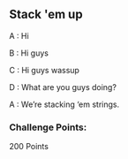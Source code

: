 ## Stack 'em up

A : Hi

B : Hi guys

C : Hi guys wassup

D : What are you guys doing?

A : We’re stacking ‘em strings.

### Challenge Points: 
200 Points
